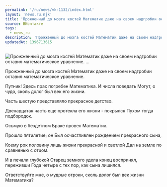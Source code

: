 ```yaml
---
permalink: '/ru/news/vk-1132/index.html'
layout: 'news.ru.njk'
title: 'Прожженный до мозга костей Математик даже на своем надгробии оставил математическое уравнение. …'
source: ВКонтакте
tags:
  - news_ru
description: 'Прожженный до мозга костей Математик даже на своем надгробии оставил математическое уравнение. …'
updatedAt: 1396713615
---
```

![Прожженный до мозга костей Математик даже на своем надгробии оставил математическое уравнение. …](https://sun9-52.userapi.com/impf/im4z2OhkVjlR5-OPtVfn9Bi-sTt1C1VtZdfBIA/Wsv5nBhaFJQ.jpg?size=591x621&quality=96&proxy=1&sign=a0f9690d7f8ef90bb97cdff85f36a18a&c_uniq_tag=cyNHwkS4FEWBm8NGxjpttZiNJwembIeIVkNlG7fRYt0&type=album)

Прожженный до мозга костей Математик даже на своем надгробии оставил математическое уравнение.

Путник! Здесь прах погребен
Математика.  И числа поведать
Могут, о чудо, сколь долог был век его жизни.

Часть шестую представляло прекрасное детство.

Двенадцатая часть еще протекла его жизни - покрылся
Пухом тогда подбородок.

Осьмую в бездетном
Браке провел Математик.

Прошло пятилетие; он
Был осчастливлен рождением прекрасного сына,

Коему рок половину лишь жизни прекрасной и светлой
Дал на земле по сравненью с отцом.

И в печали глубокой
Старец земного удела конец воспринял, переживши
Года четыре с тех пор, как сына лишился.

Ответствуйте мне, о мудрые отроки, сколь долог был век жизни Математика?
